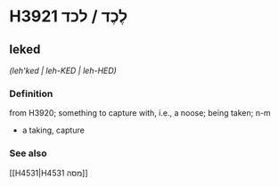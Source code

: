 # H3921 לֶכֶד / לכד

## leked

_(leh'ked | leh-KED | leh-HED)_

### Definition

from H3920; something to capture with, i.e., a noose; being taken; n-m

- a taking, capture

### See also

[[H4531|H4531 מסה]]
